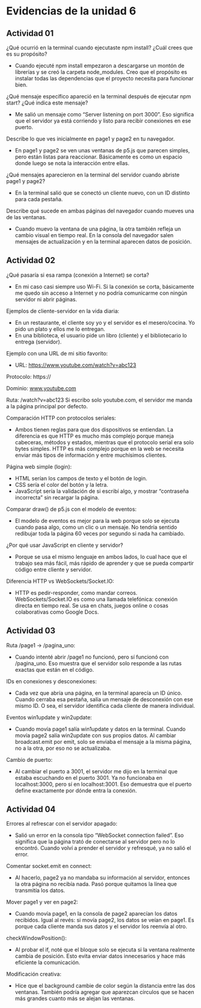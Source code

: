 
# Evidencias de la unidad 6

## Actividad 01

¿Qué ocurrió en la terminal cuando ejecutaste npm install? ¿Cuál crees que es su propósito?
- Cuando ejecuté npm install empezaron a descargarse un montón de librerías y se creó la carpeta node_modules. Creo que el propósito es instalar todas las dependencias que el proyecto necesita para funcionar bien.

¿Qué mensaje específico apareció en la terminal después de ejecutar npm start? ¿Qué indica este mensaje?
- Me salió un mensaje como “Server listening on port 3000”. Eso significa que el servidor ya está corriendo y listo para recibir conexiones en ese puerto.

Describe lo que ves inicialmente en page1 y page2 en tu navegador.
- En page1 y page2 se ven unas ventanas de p5.js que parecen simples, pero están listas para reaccionar. Básicamente es como un espacio donde luego se nota la interacción entre ellas.

¿Qué mensajes aparecieron en la terminal del servidor cuando abriste page1 y page2?
- En la terminal salió que se conectó un cliente nuevo, con un ID distinto para cada pestaña.

Describe qué sucede en ambas páginas del navegador cuando mueves una de las ventanas.
- Cuando muevo la ventana de una página, la otra también refleja un cambio visual en tiempo real. En la consola del navegador salen mensajes de actualización y en la terminal aparecen datos de posición.



## Actividad 02

¿Qué pasaría si esa rampa (conexión a Internet) se corta?
- En mi caso casi siempre uso Wi-Fi. Si la conexión se corta, básicamente me quedo sin acceso a Internet y no podría comunicarme con ningún servidor ni abrir páginas.

Ejemplos de cliente-servidor en la vida diaria:
- En un restaurante, el cliente soy yo y el servidor es el mesero/cocina. Yo pido un plato y ellos me lo entregan.
- En una biblioteca, el usuario pide un libro (cliente) y el bibliotecario lo entrega (servidor).

Ejemplo con una URL de mi sitio favorito:
- URL: https://www.youtube.com/watch?v=abc123

Protocolo: https://

Dominio: www.youtube.com

Ruta: /watch?v=abc123
Si escribo solo youtube.com, el servidor me manda a la página principal por defecto.

Comparación HTTP con protocolos seriales:
- Ambos tienen reglas para que dos dispositivos se entiendan. La diferencia es que HTTP es mucho más complejo porque maneja cabeceras, métodos y estados, mientras que el protocolo serial era solo bytes simples. HTTP es más complejo porque en la web se necesita enviar más tipos de información y entre muchísimos clientes.

Página web simple (login):
- HTML serían los campos de texto y el botón de login.
- CSS sería el color del botón y la letra.
- JavaScript sería la validación de si escribí algo, y mostrar “contraseña incorrecta” sin recargar la página.

Comparar draw() de p5.js con el modelo de eventos:
- El modelo de eventos es mejor para la web porque solo se ejecuta cuando pasa algo, como un clic o un mensaje. No tendría sentido redibujar toda la página 60 veces por segundo si nada ha cambiado.

¿Por qué usar JavaScript en cliente y servidor?
- Porque se usa el mismo lenguaje en ambos lados, lo cual hace que el trabajo sea más fácil, más rápido de aprender y que se pueda compartir código entre cliente y servidor.

Diferencia HTTP vs WebSockets/Socket.IO:
- HTTP es pedir-responder, como mandar correos. WebSockets/Socket.IO es como una llamada telefónica: conexión directa en tiempo real. Se usa en chats, juegos online o cosas colaborativas como Google Docs.


## Actividad 03

Ruta /page1 → /pagina_uno:
- Cuando intenté abrir /page1 no funcionó, pero sí funcionó con /pagina_uno. Eso muestra que el servidor solo responde a las rutas exactas que están en el código.

IDs en conexiones y desconexiones:
- Cada vez que abría una página, en la terminal aparecía un ID único. Cuando cerraba esa pestaña, salía un mensaje de desconexión con ese mismo ID. O sea, el servidor identifica cada cliente de manera individual.

Eventos win1update y win2update:
- Cuando movía page1 salía win1update y datos en la terminal. Cuando movía page2 salía win2update con sus propios datos. Al cambiar broadcast.emit por emit, solo se enviaba el mensaje a la misma página, no a la otra, por eso no se actualizaba.

Cambio de puerto:
- Al cambiar el puerto a 3001, el servidor me dijo en la terminal que estaba escuchando en el puerto 3001. Ya no funcionaba en localhost:3000, pero sí en localhost:3001. Eso demuestra que el puerto define exactamente por dónde entra la conexión.

## Actividad 04

Errores al refrescar con el servidor apagado:
- Salió un error en la consola tipo “WebSocket connection failed”. Eso significa que la página trató de conectarse al servidor pero no lo encontró. Cuando volví a prender el servidor y refresqué, ya no salió el error.

Comentar socket.emit en connect:
- Al hacerlo, page2 ya no mandaba su información al servidor, entonces la otra página no recibía nada. Pasó porque quitamos la línea que transmitía los datos.

Mover page1 y ver en page2:
- Cuando movía page1, en la consola de page2 aparecían los datos recibidos. Igual al revés: si movía page2, los datos se veían en page1. Es porque cada cliente manda sus datos y el servidor los reenvía al otro.

checkWindowPosition():
- Al probar el if, noté que el bloque solo se ejecuta si la ventana realmente cambia de posición. Esto evita enviar datos innecesarios y hace más eficiente la comunicación.

Modificación creativa:
- Hice que el background cambie de color según la distancia entre las dos ventanas. También podría agregar que aparezcan círculos que se hacen más grandes cuanto más se alejan las ventanas.
